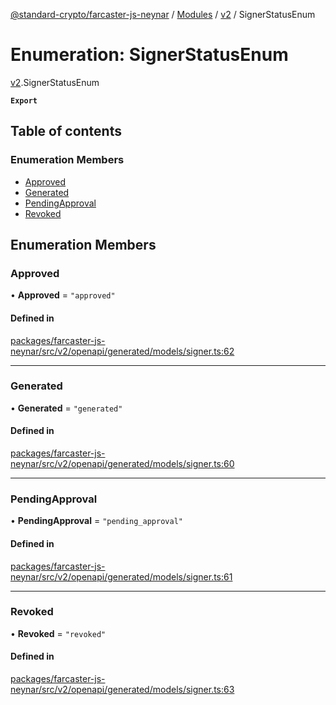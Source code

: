 [@standard-crypto/farcaster-js-neynar](../README.md) / [Modules](../modules.md) / [v2](../modules/v2.md) / SignerStatusEnum

# Enumeration: SignerStatusEnum

[v2](../modules/v2.md).SignerStatusEnum

**`Export`**

## Table of contents

### Enumeration Members

- [Approved](v2.SignerStatusEnum.md#approved)
- [Generated](v2.SignerStatusEnum.md#generated)
- [PendingApproval](v2.SignerStatusEnum.md#pendingapproval)
- [Revoked](v2.SignerStatusEnum.md#revoked)

## Enumeration Members

### Approved

• **Approved** = ``"approved"``

#### Defined in

[packages/farcaster-js-neynar/src/v2/openapi/generated/models/signer.ts:62](https://github.com/standard-crypto/farcaster-js/blob/main/packages/farcaster-js-neynar/src/v2/openapi/generated/models/signer.ts#L62)

___

### Generated

• **Generated** = ``"generated"``

#### Defined in

[packages/farcaster-js-neynar/src/v2/openapi/generated/models/signer.ts:60](https://github.com/standard-crypto/farcaster-js/blob/main/packages/farcaster-js-neynar/src/v2/openapi/generated/models/signer.ts#L60)

___

### PendingApproval

• **PendingApproval** = ``"pending_approval"``

#### Defined in

[packages/farcaster-js-neynar/src/v2/openapi/generated/models/signer.ts:61](https://github.com/standard-crypto/farcaster-js/blob/main/packages/farcaster-js-neynar/src/v2/openapi/generated/models/signer.ts#L61)

___

### Revoked

• **Revoked** = ``"revoked"``

#### Defined in

[packages/farcaster-js-neynar/src/v2/openapi/generated/models/signer.ts:63](https://github.com/standard-crypto/farcaster-js/blob/main/packages/farcaster-js-neynar/src/v2/openapi/generated/models/signer.ts#L63)
